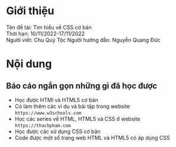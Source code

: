 # Giới thiệu
Tên đề tài: Tìm hiểu về CSS cơ bản  
Thời hạn: 10/11/2022-17/11/2022  
Người viết: Chu Quý Tộc
Người hướng dẫn: Nguyễn Quang Đức 

# Nội dung
## Báo cáo ngắn gọn những gì đã học được
- Học được HTMl và HTML5 cơ bản
- Có làm thêm các ví dụ và bài tập trong website `https://www.w3schools.com`
- Học các series về HTML, HTML5 và CSS ở website `https://thachpham.com`
- Học được các sử dụng CSS cơ bản
- Code được một số trang web HTML và HTML5 có áp dụng CSS
